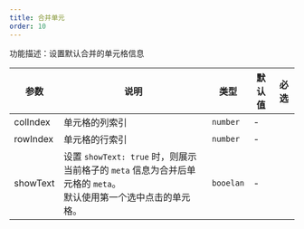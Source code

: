 ```yaml
---
title: 合并单元
order: 10
---
```


功能描述：设置默认合并的单元格信息

| 参数            | 说明                                                                             | 类型                   | 默认值 | 必选 |
| --------------- |--------------------------------------------------------------------------------| ---------------------- | ------ | ---- |
| colIndex        | 单元格的列索引                                                                        | `number`               | -      |      |
| rowIndex        | 单元格的行索引                                                                        | `number`               | -      |      |
| showText        | 设置 `showText: true` 时，则展示当前格子的 `meta` 信息为合并后单元格的 `meta`。<br/> 默认使用第一个选中点击的单元格。 | `booelan`      | -      |      |
